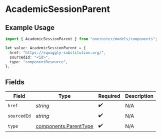 # AcademicSessionParent

## Example Usage

```typescript
import { AcademicSessionParent } from "oneroster/models/components";

let value: AcademicSessionParent = {
  href: "https://squiggly-substitution.org/",
  sourcedId: "<id>",
  type: "componentResource",
};
```

## Fields

| Field                                                          | Type                                                           | Required                                                       | Description                                                    |
| -------------------------------------------------------------- | -------------------------------------------------------------- | -------------------------------------------------------------- | -------------------------------------------------------------- |
| `href`                                                         | *string*                                                       | :heavy_check_mark:                                             | N/A                                                            |
| `sourcedId`                                                    | *string*                                                       | :heavy_check_mark:                                             | N/A                                                            |
| `type`                                                         | [components.ParentType](../../models/components/parenttype.md) | :heavy_check_mark:                                             | N/A                                                            |